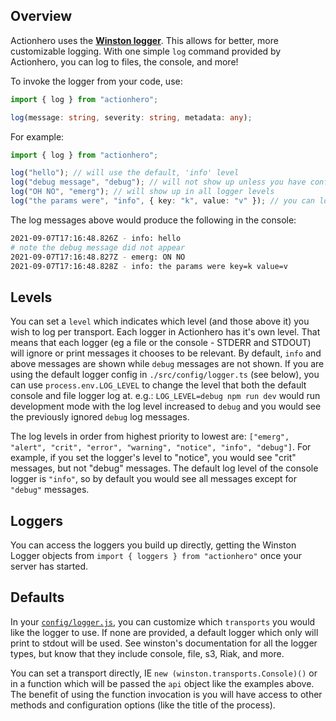 ## Overview

Actionhero uses the **[Winston logger](https://github.com/flatiron/winston)**. This allows for better, more customizable logging. With one simple `log` command provided by Actionhero, you can log to files, the console, and more!

To invoke the logger from your code, use:

```ts
import { log } from "actionhero";

log(message: string, severity: string, metadata: any);
```

For example:

```ts
import { log } from "actionhero";

log("hello"); // will use the default, 'info' level
log("debug message", "debug"); // will not show up unless you have configured your logger in this NODE_ENV to be debug
log("OH NO", "emerg"); // will show up in all logger levels
log("the params were", "info", { key: "k", value: "v" }); // you can log objects too
```

The log messages above would produce the following in the console:

```bash
2021-09-07T17:16:48.826Z - info: hello
# note the debug message did not appear
2021-09-07T17:16:48.827Z - emerg: ON NO
2021-09-07T17:16:48.828Z - info: the params were key=k value=v
```

## Levels

You can set a `level` which indicates which level (and those above it) you wish to log per transport. Each logger in Actionhero has it's own level. That means that each logger (eg a file or the console - STDERR and STDOUT) will ignore or print messages it chooses to be relevant. By default, `info` and above messages are shown while `debug` messages are not shown. If you are using the default logger config in `./src/config/logger.ts` (see below), you can use `process.env.LOG_LEVEL` to change the level that both the default console and file logger log at. e.g.: `LOG_LEVEL=debug npm run dev` would run development mode with the log level increased to `debug` and you would see the previously ignored `debug` log messages.

The log levels in order from highest priority to lowest are: `["emerg", "alert", "crit", "error", "warning", "notice", "info", "debug"]`. For example, if you set the logger's level to "notice", you would see "crit" messages, but not "debug" messages. The default log level of the console logger is `"info"`, so by default you would see all messages except for `"debug"` messages.

## Loggers

You can access the loggers you build up directly, getting the Winston Logger objects from `import { loggers } from "actionhero"` once your server has started.

## Defaults

In your [`config/logger.js`](https://github.com/actionhero/actionhero/blob/main/src/config/logger.ts), you can customize which `transports` you would like the logger to use. If none are provided, a default logger which only will print to stdout will be used. See winston's documentation for all the logger types, but know that they include console, file, s3, Riak, and more.

You can set a transport directly, IE `new (winston.transports.Console)()` or in a function which will be passed the `api` object like the examples above. The benefit of using the function invocation is you will have access to other methods and configuration options (like the title of the process).
